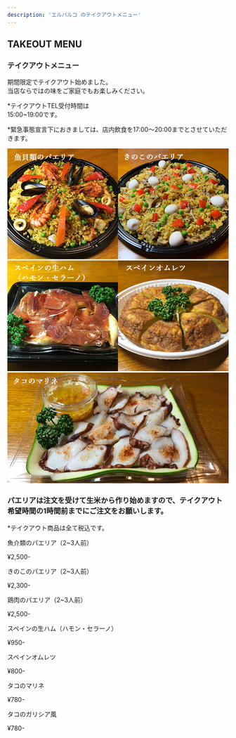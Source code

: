 ```yaml
---
description: 'エルバルコ のテイクアウトメニュー'
---
```

  <div class="mv__takeout mv__content">
    <h2 class="mv__content--heading">TAKEOUT MENU</h2>
  </div>
  <section class="food">
    <div class="takeout">
      <h3 class="takeout--heading">テイクアウトメニュー</h3>
      <p class="takeout--heading--txt">期間限定でテイクアウト始めました。<br>当店ならではの味をご家庭でもお楽しみください。</p>
      <p class="takeout--heading--txt">*テイクアウトTEL受付時間は<br class="sp_only">15:00~19:00です。</p>
      <p class="takeout--heading--txt">*緊急事態宣言下におきましては、店内飲食を17:00～20:00までとさせていただきます。</p>
    </div>
    <div class="food--inner fadein">
      <div class="food__list--wrap">
        <div class="food__img">
          <img class="food__img--item" src="../images/takeout-00.jpg" alt="魚介類のパエリア">
          <img class="food__img--item" src="../images/takeout-01.jpg" alt="スペインの生ハム（ハモン・セラーノ）">
          <img class="food__img--item" src="../images/takeout-02.jpg" alt="タコのマリネ">
        </div>
        <div class="food__list--area">
          <div class="food__list">
            <h3 class="food__list--heading1">パエリアは注文を受けて生米から作り始めますので、テイクアウト希望時間の1時間前までにご注文をお願いします。</h3>
            <p class="takeout--heading--tax">*テイクアウト商品は全て税込です。</p>
            <div class="food__list--box">
              <div class="food__list--item">
                <p class="food__list--name">魚介類のパエリア（2~3人前）<span class="food__list--info"></span></p>
                <p class="food__list--price">¥2,500-</p>
              </div>
              <div class="food__list--item">
                <p class="food__list--name">きのこのパエリア（2~3人前）<span class="food__list--info"></span></p>
                <p class="food__list--price">¥2,300-</p>
              </div>
              <div class="food__list--item">
                <p class="food__list--name">鶏肉のパエリア（2~3人前）<span class="food__list--info"></span></p>
                <p class="food__list--price">¥2,500-</p>
              </div>
              <div class="food__list--item">
                <p class="food__list--name">スペインの生ハム（ハモン・セラーノ）<span class="food__list--info"></span></p>
                <p class="food__list--price">¥950-</p>
              </div>
              <div class="food__list--item">
                <p class="food__list--name"> スペインオムレツ<span class="food__list--info"></span></p>
                <p class="food__list--price">¥800-</p>
              </div>
              <div class="food__list--item">
                <p class="food__list--name">タコのマリネ<span class="food__list--info"></span></p>
                <p class="food__list--price">¥780-</p>
              </div>
              <div class="food__list--item">
                <p class="food__list--name">タコのガリシア風<span class="food__list--info"></span></p>
                <p class="food__list--price">¥780-</p>
              </div>
            </div>
          </div>
        </div>
      </div>
    </div>
  </section>
